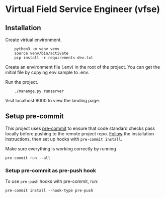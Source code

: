# Virtual Field Service Engineer (vfse)

## Installation

Create virtual environment.

		python3 -m venv venv
		source venv/bin/activate
		pip install -r requirements-dev.txt


Create an environment file (.env) in the root of the project. You can get the initial file by copying env.sample to .env.

Run the project.

		./manange.py runserver

Visit localhost:8000 to view the landing page.

## Setup pre-commit
This project uses [pre-commit](https://pre-commit.com/) to ensure that code standard checks pass locally before pushing to the remote project repo. [Follow](https://pre-commit.com/#installation) the installation instructions, then set up hooks with `pre-commit install`.

Make sure everything is working correctly by running

    pre-commit run --all

### Setup pre-commit as pre-push hook
To use `pre-push` hooks with pre-commit, run:

    pre-commit install --hook-type pre-push
